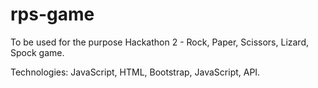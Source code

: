 # rps-game
To be used for the purpose Hackathon 2 - Rock, Paper, Scissors, Lizard, Spock game.

Technologies:
JavaScript, HTML, Bootstrap, JavaScript, API.
